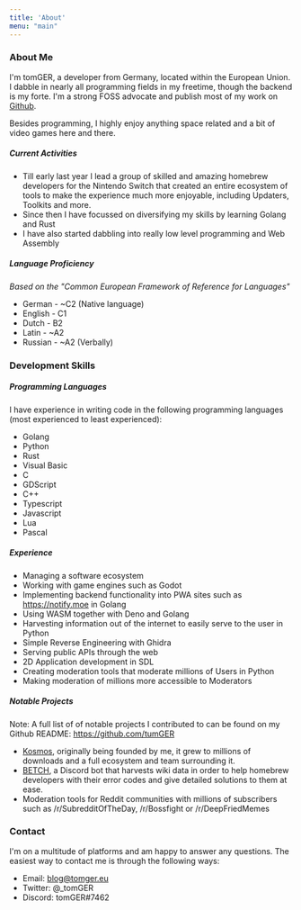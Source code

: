 ```yaml
---
title: 'About'
menu: "main"
---
```


### About Me
I'm tomGER, a developer from Germany, located within the European Union. I dabble in nearly all programming fields in my freetime, though the backend is my forte. I'm a strong FOSS advocate and publish most of my work on [Github](https://www.github.com/tumger).

Besides programming, I highly enjoy anything space related and a bit of video games here and there.

##### Current Activities

* Till early last year I lead a group of skilled and amazing homebrew developers for the Nintendo Switch that created an entire ecosystem of tools to make the experience much more enjoyable, including Updaters, Toolkits and more.
* Since then I have focussed on diversifying my skills by learning Golang and Rust
* I have also started dabbling into really low level programming and Web Assembly

##### Language Proficiency
*Based on the "Common European Framework of Reference for Languages"*

* German - ~C2 (Native language)
* English - C1
* Dutch - B2
* Latin - ~A2
* Russian - ~A2 (Verbally)
### Development Skills

##### Programming Languages

I have experience in writing code in the following programming languages (most experienced to least experienced):
* Golang
* Python
* Rust
* Visual Basic
* C
* GDScript
* C++
* Typescript
* Javascript
* Lua
* Pascal

##### Experience
* Managing a software ecosystem
* Working with game engines such as Godot
* Implementing backend functionality into PWA sites such as https://notify.moe in Golang
* Using WASM together with Deno and Golang
* Harvesting information out of the internet to easily serve to the user in Python
* Simple Reverse Engineering with Ghidra
* Serving public APIs through the web
* 2D Application development in SDL
* Creating moderation tools that moderate millions of Users in Python
* Making moderation of millions more accessible to Moderators

##### Notable Projects
Note: A full list of of notable projects I contributed to can be found on my Github README: https://github.com/tumGER

* [Kosmos](https://github.com/AtlasNX/Kosmos), originally being founded by me, it grew to millions of downloads and a full ecosystem and team surrounding it.
* [BETCH](https://github.com/tumGER/BETCH), a Discord bot that harvests wiki data in order to help homebrew developers with their error codes and give detailed solutions to them at ease.
* Moderation tools for Reddit communities with millions of subscribers such as /r/SubredditOfTheDay, /r/Bossfight or /r/DeepFriedMemes

### Contact

I'm on a multitude of platforms and am happy to answer any questions. The easiest way to contact me is through the following ways:

* Email: blog@tomger.eu
* Twitter: @_tomGER
* Discord: tomGER#7462